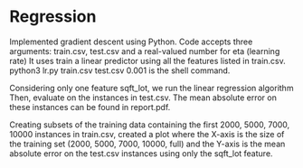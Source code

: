 # Regression
Implemented gradient descent using Python. Code accepts three arguments: train.csv, test.csv and a real-valued number for eta (learning rate) It uses train a linear predictor using all the features listed in train.csv. 
python3 lr.py train.csv test.csv 0.001
is the shell command.

Considering only one feature sqft_lot, we run the linear regression algorithm Then, evaluate on the instances in test.csv. The mean absolute error on these instances can be found in report.pdf. 

Creating subsets of the training data containing the first 2000, 5000, 7000, 10000 instances in train.csv, created a plot where the X-axis is the size of the training set (2000, 5000, 7000, 10000, full) and the Y-axis is the mean absolute error on the test.csv instances using only the sqft_lot feature. 
